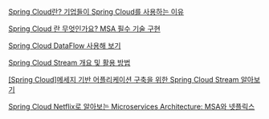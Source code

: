 [Spring Cloud란? 기업들이 Spring Cloud를 사용하는 이유](https://www.elancer.co.kr/blog/detail/248)

[Spring Cloud 란 무엇인가요? MSA 필수 기술 구현](https://www.cncf.co.kr/blog/spring-cloud-intro/)

[Spring Cloud DataFlow 사용해 보기](https://luvstudy.tistory.com/255)

[Spring Cloud Stream 개요 및 활용 방법]([https://tech.kakaopay.com/post/spring-cloud-stream/#spring-cloud-stream-%EC%82%B4%ED%8E%B4%EB%B3%B4%EA%B8%B0](https://velog.io/@captain-yun/Spring-Cloud-Stream-%EA%B0%9C%EC%9A%94-%EB%B0%8F-%ED%99%9C%EC%9A%A9-%EB%B0%A9%EB%B2%95))

[[Spring Cloud]메세지 기반 어플리케이션 구축을 위한 Spring Cloud Stream 알아보기](https://yongkyu-jang.medium.com/spring-cloud-%EB%A9%94%EC%84%B8%EC%A7%80-%EA%B8%B0%EB%B0%98-%EC%96%B4%ED%94%8C%EB%A6%AC%EC%BC%80%EC%9D%B4%EC%85%98-%EA%B5%AC%EC%B6%95%EC%9D%84-%EC%9C%84%ED%95%9C-spring-cloud-stream-1a4ff679329d)

[Spring Cloud Netflix로 알아보는 Microservices Architecture: MSA와 넷플릭스](https://s-core.co.kr/insight/view/spring-cloud-netflix%EB%A1%9C-%EC%95%8C%EC%95%84%EB%B3%B4%EB%8A%94-microservices-architecture-msa%EC%99%80-%EB%84%B7%ED%94%8C%EB%A6%AD%EC%8A%A4/)

